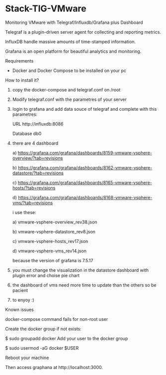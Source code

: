 # Stack-TIG-VMware
Monitoring VMware with Telegraf/Influxdb/Grafana plus Dashboard

Telegraf is a plugin-driven server agent for collecting and reporting metrics.

InfluxDB handle massive amounts of time-stamped information.

Grafana is an open platform for beautiful analytics and monitoring.

Requirements
* Docker and Docker Compose
to be installed on your pc

How to install it?

1) copy the docker-compose and telegraf.conf on /root
2) Modify telegraf.conf with the parametres of your server
3) login to grafana and add data souce of telegraf and complete with this parametres:

   URL http://influxdb:8086 
   
   Database db0
   
4) there are 4 dashboard
 
   a) https://grafana.com/grafana/dashboards/8159-vmware-vsphere-overview/?tab=revisions
   
   b) https://grafana.com/grafana/dashboards/8162-vmware-vsphere-datastore/?tab=revisions
   
   c) https://grafana.com/grafana/dashboards/8165-vmware-vsphere-hosts/?tab=revisions
   
   d) https://grafana.com/grafana/dashboards/8168-vmware-vsphere-vms/?tab=revisions
   
   
    i use these: 
    
    a) vmware-vsphere-overview_rev38.json
    
    b) vmware-vsphere-datastore_rev8.json
    
    c) vmware-vsphere-hosts_rev17.json
    
    d) vmware-vsphere-vms_rev14.json               
                     
   because the version of grafana is 7.5.17
5) you must change the visualization in the datastore dashboard with plugin error and choise pie chart 
6) the dashboard of vms need more time to update than the others so be pacient
7) to enyoy :)

Known issues

docker-compose command fails for non-root user

Create the docker group if not exists:

$ sudo groupadd docker
Add your user to the docker group

$ sudo usermod -aG docker $USER

Reboot your machine

Then access graphana at http://localhost:3000.
   
